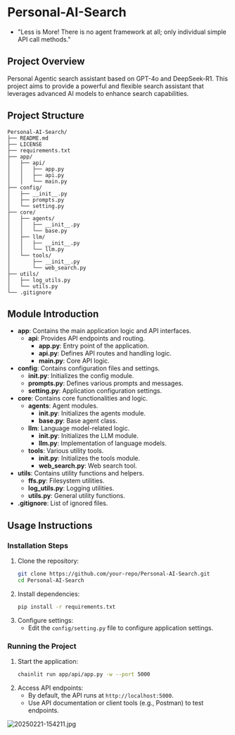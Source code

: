 # Personal-AI-Search 
- "Less is More! There is no agent framework at all; only individual simple API call methods."

## Project Overview
Personal Agentic search assistant based on GPT-4o and DeepSeek-R1. This project aims to provide a powerful and flexible search assistant that leverages advanced AI models to enhance search capabilities.

## Project Structure
```
Personal-AI-Search/
├── README.md
├── LICENSE
├── requirements.txt
├── app/
│   ├── api/
│   │   ├── app.py
│   │   ├── api.py
│   │   └── main.py
├── config/
│   ├── __init__.py
│   ├── prompts.py
│   └── setting.py
├── core/
│   ├── agents/
│   │   ├── __init__.py
│   │   └── base.py
│   ├── llm/
│   │   ├── __init__.py
│   │   └── llm.py
│   └── tools/
│       ├── __init__.py
│       └── web_search.py
├── utils/
│   ├── log_utils.py
│   └── utils.py
└── .gitignore
```
## Module Introduction
- **app**: Contains the main application logic and API interfaces.
  - **api**: Provides API endpoints and routing.
    - **app.py**: Entry point of the application.
    - **api.py**: Defines API routes and handling logic.
    - **main.py**: Core API logic.
- **config**: Contains configuration files and settings.
  - **__init__.py**: Initializes the config module.
  - **prompts.py**: Defines various prompts and messages.
  - **setting.py**: Application configuration settings.
- **core**: Contains core functionalities and logic.
  - **agents**: Agent modules.
    - **__init__.py**: Initializes the agents module.
    - **base.py**: Base agent class.
  - **llm**: Language model-related logic.
    - **__init__.py**: Initializes the LLM module.
    - **llm.py**: Implementation of language models.
  - **tools**: Various utility tools.
    - **__init__.py**: Initializes the tools module.
    - **web_search.py**: Web search tool.
- **utils**: Contains utility functions and helpers.
  - **ffs.py**: Filesystem utilities.
  - **log_utils.py**: Logging utilities.
  - **utils.py**: General utility functions.
- **.gitignore**: List of ignored files.

## Usage Instructions
### Installation Steps
1. Clone the repository:
   ```bash
   git clone https://github.com/your-repo/Personal-AI-Search.git 
   cd Personal-AI-Search
   ```
2. Install dependencies:
   ```bash
   pip install -r requirements.txt
   ```
3. Configure settings:
   - Edit the `config/setting.py` file to configure application settings.

### Running the Project
1. Start the application:
   ```bash
   chainlit run app/api/app.py -w --port 5000
   ```
2. Access API endpoints:
   - By default, the API runs at `http://localhost:5000`.
   - Use API documentation or client tools (e.g., Postman) to test endpoints.

![20250221-154211.jpg](https://img.picui.cn/free/2025/02/21/67b82e8bc2d27.jpg)
